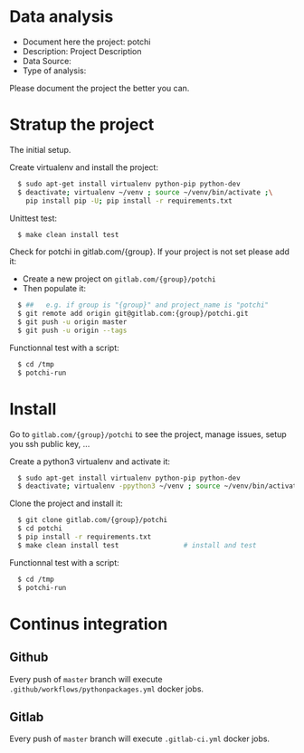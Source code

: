 # Data analysis
- Document here the project: potchi
- Description: Project Description
- Data Source:
- Type of analysis:

Please document the project the better you can.

# Stratup the project

The initial setup.

Create virtualenv and install the project:
```bash
  $ sudo apt-get install virtualenv python-pip python-dev
  $ deactivate; virtualenv ~/venv ; source ~/venv/bin/activate ;\
    pip install pip -U; pip install -r requirements.txt
```

Unittest test:
```bash
  $ make clean install test
```

Check for potchi in gitlab.com/{group}.
If your project is not set please add it:

- Create a new project on `gitlab.com/{group}/potchi`
- Then populate it:

```bash
  $ ##   e.g. if group is "{group}" and project_name is "potchi"
  $ git remote add origin git@gitlab.com:{group}/potchi.git
  $ git push -u origin master
  $ git push -u origin --tags
```

Functionnal test with a script:
```bash
  $ cd /tmp
  $ potchi-run
```
# Install
Go to `gitlab.com/{group}/potchi` to see the project, manage issues,
setup you ssh public key, ...

Create a python3 virtualenv and activate it:
```bash
  $ sudo apt-get install virtualenv python-pip python-dev
  $ deactivate; virtualenv -ppython3 ~/venv ; source ~/venv/bin/activate
```

Clone the project and install it:
```bash
  $ git clone gitlab.com/{group}/potchi
  $ cd potchi
  $ pip install -r requirements.txt
  $ make clean install test                # install and test
```
Functionnal test with a script:
```bash
  $ cd /tmp
  $ potchi-run
``` 

# Continus integration
## Github 
Every push of `master` branch will execute `.github/workflows/pythonpackages.yml` docker jobs.
## Gitlab
Every push of `master` branch will execute `.gitlab-ci.yml` docker jobs.
